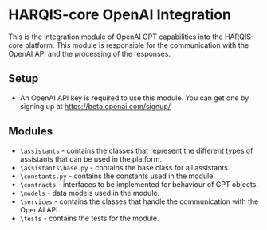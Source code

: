 # HARQIS-core OpenAI Integration
This is the integration module of OpenAI GPT capabilities into the HARQIS-core platform.
This module is responsible for the communication with the OpenAI API and the processing of the responses.

## Setup
- An OpenAI API key is required to use this module. You can get one by signing up at https://beta.openai.com/signup/

## Modules
- `\assistants` - contains the classes that represent the different types of assistants that can be used in the platform.
- `\assistants\base.py` - contains the base class for all assistants.
- `\constants.py` - contains the constants used in the module.
- `\contracts` - interfaces to be implemented for behaviour of GPT objects.
- `\models` - data models used in the module.
- `\services` - contains the classes that handle the communication with the OpenAI API.
- `\tests` - contains the tests for the module.